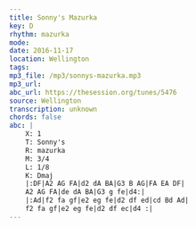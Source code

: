 ```yaml
---
title: Sonny's Mazurka
key: D
rhythm: mazurka
mode: 
date: 2016-11-17
location: Wellington
tags:
mp3_file: /mp3/sonnys-mazurka.mp3
mp3_url: 
abc_url: https://thesession.org/tunes/5476
source: Wellington
transcription: unknown
chords: false
abc: |
    X: 1
    T: Sonny's
    R: mazurka
    M: 3/4
    L: 1/8
    K: Dmaj
    |:DF|A2 AG FA|d2 dA BA|G3 B AG|FA EA DF|
    A2 AG FA|de dA BA|G3 g fe|d4:|
    |:Ad|f2 fa gf|e2 eg fe|d2 df ed|cd Bd Ad|
    f2 fa gf|e2 eg fe|d2 df ec|d4 :|
---
```


